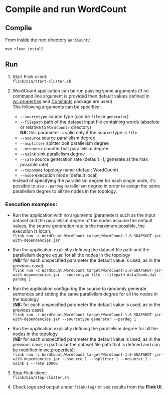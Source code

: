 # Compile and run WordCount

## Compile
From inside the root directory `WordCount/`

`mvn clean install`

## Run
1. Start Flink client: <br> `flink/bin/start-cluster.sh`

2. WordCount application can be run passing some arguments (if no command line argument is provided then default values defined in [wc.properties](https://github.com/alefais/flink-applications/blob/master/WordCount/src/main/resources/wordcount/wc.properties) and [Constants](https://github.com/alefais/flink-applications/tree/master/WordCount/src/main/java/Constants) package are used). <br> The following arguments can be specified:<ul><li>`--sourcetype` source type (can be `file` or `generator`)</li><li>`--filepath` path of the dataset input file containing words (absolute or relative to `WordCount/` directory) <br> <b>NB:</b> this parameter is valid only if the source type is `file`</li><li>`--nsource` source parallelism degree</li><li>`--nsplitter` splitter bolt parallelism degree</li><li>`--ncounter` counter bolt parallelism degree</li><li>`--nsink` sink parallelism degree</li><li>`--rate` source generation rate (default -1, generate at the max possible rate)</li><li>`--toponame` topology name (default WordCount)</li><li>`--mode` execution mode (default local)</li></ul> Instead of specifying the parallelism degree for each single node, it's possible to use `--pardeg` parallelism degree in order to assign the same parallelism degree to all the nodes in the topology.

### Execution examples:
* Run the application with no arguments (parameters such as the input dataset and the parallelism degree of the nodes assume the default values, the source generation rate is the maximum possible, the execution is local): <br> `flink run -c WordCount.WordCount target/WordCount-1.0-SNAPSHOT-jar-with-dependencies.jar`

* Run the application explicitly defining the dataset file path and the parallelism degree equal for all the nodes in the topology <br> (<b>NB:</b> for each unspecified parameter the default value is used, as in the previous case): <br> `flink run -c WordCount.WordCount target/WordCount-1.0-SNAPSHOT-jar-with-dependencies.jar --sourcetype file --filepath data/book.dat --pardeg 1`

* Run the application configuring the source to randomly generate sentences and setting the same parallelism degree for all the nodes in the topology <br> (<b>NB:</b> for each unspecified parameter the default value is used, as in the previous case): <br> `flink run -c WordCount.WordCount target/WordCount-1.0-SNAPSHOT-jar-with-dependencies.jar --sourcetype generator --pardeg 1`

* Run the application explicitly defining the parallelism degree for all the nodes in the topology <br> (<b>NB:</b> for each unspecified parameter the default value is used, as in the previous case, in particular the dataset file path that is defined and can be modified in [wc.properties](https://github.com/alefais/flink-applications/blob/master/WordCount/src/main/resources/wordcount/wc.properties)): <br> `flink run -c WordCount.WordCount target/WordCount-1.0-SNAPSHOT-jar-with-dependencies.jar --nsource 1 --nsplitter 1 --ncounter 1 --nsink 1 --rate 10000`

3. Stop Flink client: <br> `flink/bin/stop-cluster.sh`

4. Check logs and output under `flink/log/` or see results from the <b>Flink UI</b>.